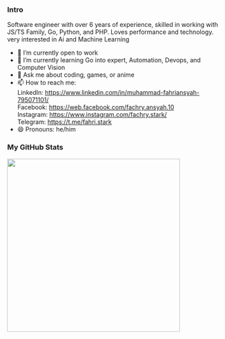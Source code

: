 ### Intro
<p>
Software engineer with over 6 years of experience, skilled in working with JS/TS Family, Go, Python, and PHP.
Loves performance and technology. very interested in Ai and Machine Learning

<!-- <a href="https://app.daily.dev/fahriansyah"><img align="right" src="https://api.daily.dev/devcards/866e68c8b7044b9182f87c78980d8a7d.png?r=02c" width="400" alt="Muhammad Fahriansyah's Dev Card"/></a> -->
</p>

- 🔭 I’m currently open to work
- 🌱 I’m currently learning Go into expert, Automation, Devops, and Computer Vision
- 💬 Ask me about coding, games, or anime
- 📫 How to reach me: <br />
  LinkedIn: https://www.linkedin.com/in/muhammad-fahriansyah-795071101/  <br />
  Facebook: https://web.facebook.com/fachry.ansyah.10 <br />
  Instagram: https://www.instagram.com/fachry.stark/ <br />
  Telegram: https://t.me/fahri.stark <br />
- 😄 Pronouns: he/him

### My GitHub Stats
<img align="left" width="400" src="https://github-readme-stats.vercel.app/api?username=fachryansyah&show_icons=true&bg_color=424344&title_color=fff&icon_color=fff&text_color=d9a618&show_owner=false" />

<!-- ![Fahri's Coding stats](https://wakatime.com/share/@7d82f9d3-8407-442a-8019-175d436a3f0f/0ab23028-8fae-44f2-8117-780f30d2c673.svg) -->

